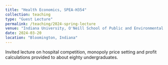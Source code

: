 ```yaml
---
title: "Health Economics, SPEA-H354"
collection: teaching
type: "Guest Lecture"
permalink: /teaching/2024-spring-lecture
venue: "Indiana University, O'Neill School of Public and Environmental Affairs"
date: 2024-03-20
location: "Bloomington, Indiana"
---
```


Invited lecture on hospital competition, monopoly price setting and profit calculations provided to about eighty undergraduates. 

